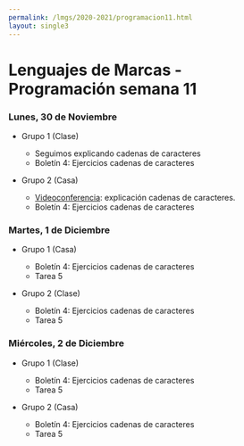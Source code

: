```yaml
---
permalink: /lmgs/2020-2021/programacion11.html
layout: single3
---
```


# Lenguajes de Marcas - Programación semana 11

### Lunes, 30 de Noviembre

* Grupo 1 (Clase)

    * Seguimos explicando cadenas de caracteres
    * Boletín 4: Ejercicios cadenas de caracteres

* Grupo 2 (Casa)

    * [Videoconferencia](https://vostok.gonzalonazareno.org/lm2020): explicación cadenas de caracteres.
    * Boletín 4: Ejercicios cadenas de caracteres

### Martes, 1 de Diciembre

* Grupo 1 (Casa)

    * Boletín 4: Ejercicios cadenas de caracteres
    * Tarea 5

* Grupo 2 (Clase)
    
    * Boletín 4: Ejercicios cadenas de caracteres
    * Tarea 5
    
    

### Miércoles, 2 de Diciembre

* Grupo 1 (Clase)

    * Boletín 4: Ejercicios cadenas de caracteres
    * Tarea 5

* Grupo 2 (Casa)

    * Boletín 4: Ejercicios cadenas de caracteres
    * Tarea 5